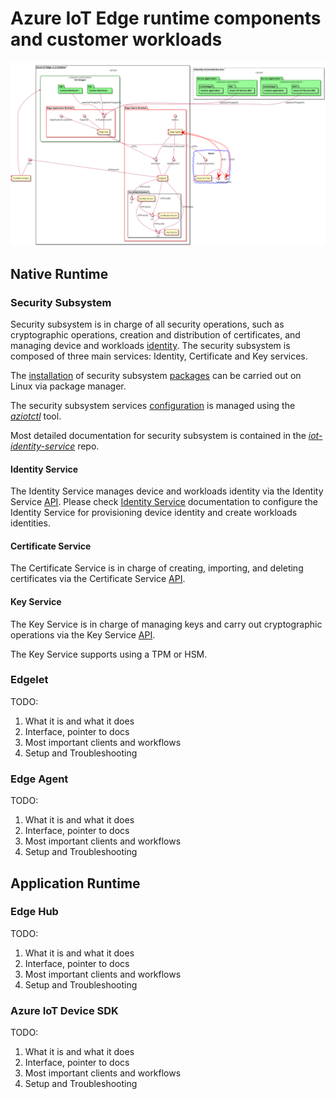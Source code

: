 # Azure IoT Edge runtime components and customer workloads 

![Component Diagram](./images/AzureIoTEdgeRuntime__architecture__comp_diag.png)

## Native Runtime

### Security Subsystem 
Security subsystem is in charge of all security operations, such as cryptographic operations, creation and distribution of certificates, and managing device and workloads [identity](https://docs.microsoft.com/en-us/azure/iot-hub/iot-hub-devguide-identity-registry). 
The security subsystem is composed of three main services: Identity, Certificate and Key services.  

The [installation](https://github.com/Azure/iot-identity-service/blob/main/docs/installation.md) of security subsystem [packages](https://github.com/Azure/iot-identity-service/blob/main/docs-dev/packaging.md) can be carried out on Linux via package manager.

The security subsystem services [configuration](https://github.com/Azure/iot-identity-service/blob/main/docs/configuration.md) is managed using the [_aziotctl_](https://github.com/Azure/iot-identity-service/blob/main/docs/aziotctl.md) tool. 

Most detailed documentation for security subsystem is contained in the [_iot-identity-service_](https://github.com/Azure/iot-identity-service/) repo. 

#### Identity Service 
The Identity Service manages device and workloads identity via the Identity Service [API](https://github.com/Azure/iot-identity-service/blob/main/docs/api/identity-service.md). 
Please check [Identity Service](https://github.com/Azure/iot-identity-service/blob/main/docs/index.md) documentation to configure the Identity Service for provisioning device identity and create workloads identities. 

#### Certificate Service 
The Certificate Service is in charge of creating, importing, and deleting certificates via the Certificate Service [API](https://github.com/Azure/iot-identity-service/blob/main/docs/api/certificates-service.md). 

#### Key Service 
The Key Service is in charge of managing keys and carry out cryptographic operations via the Key Service [API](https://github.com/Azure/iot-identity-service/blob/main/docs/api/keys-service.md).

The Key Service supports using a TPM or HSM. 

### Edgelet 
TODO:
1. What it is and what it does 
2. Interface, pointer to docs 
3. Most important clients and workflows 
4. Setup and Troubleshooting

### Edge Agent 
TODO:
1. What it is and what it does 
2. Interface, pointer to docs 
3. Most important clients and workflows 
4. Setup and Troubleshooting

## Application Runtime

### Edge Hub
TODO:
1. What it is and what it does 
2. Interface, pointer to docs 
3. Most important clients and workflows 
4. Setup and Troubleshooting

### Azure IoT Device SDK 
TODO:
1. What it is and what it does 
2. Interface, pointer to docs 
3. Most important clients and workflows 
4. Setup and Troubleshooting

